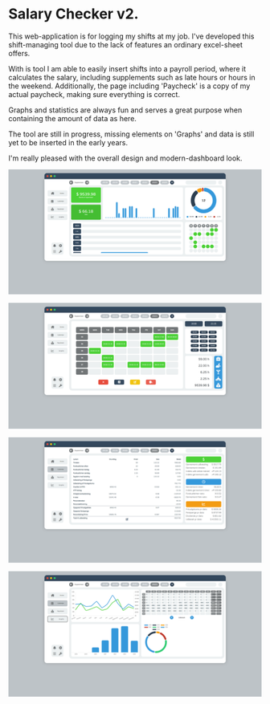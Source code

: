 # Salary Checker v2.

This web-application is for logging my shifts at my job. I've developed this shift-managing tool due to the lack of features an ordinary excel-sheet offers. 

With is tool I am able to easily insert shifts into a payroll period, where it calculates the salary, including supplements such as late hours or hours in the weekend. Additionally, the page including 'Paycheck' is a copy of my actual paycheck, making sure everything is correct.

Graphs and statistics are always fun and serves a great purpose when containing the amount of data as here.

The tool are still in progress, missing elements on 'Graphs' and data is still yet to be inserted in the early years.

I'm really pleased with the overall design and modern-dashboard look. 

![Home page](images/Home.png)

![Calendar page](images/Calendar.png)

![Paycheck page](images/Paycheck.png)

![Graphs page](images/Graphs.png)

